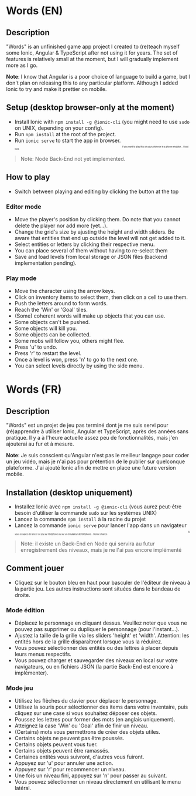 # Words (EN)


## Description

"Words" is an unfinished game app project I created to (re)teach myself some Ionic, Angular & TypeScript after not using it for years. The set of features is relatively small at the moment, but I will gradually implement more as I go.

**Note**: I know that Angular is a poor choice of language to build a game, but I don't plan on releasing this to any particular platform. Although I added Ionic to try and make it prettier on mobile.


## Setup (desktop browser-only at the moment)

- Install Ionic with `npm install -g @ionic-cli` (you might need to use `sudo` on UNIX, depending on your config).
- Run `npm install` at the root of the project.
- Run `ionic serve` to start the app in browser.
<sub><sub><sub><sub><sub>If you want to play this on your phone or in a phone emulator... Good luck.</sub></sub></sub></sub></sub>

>Note: Node Back-End not yet implemented.

## How to play

- Switch between playing and editing by clicking the button at the top

### Editor mode

- Move the player's position by clicking them. Do note that you cannot delete the player nor add more (yet...).
- Change the grid's size by ajusting the height and width sliders. Be aware that entities that end up outside the level will not get added to it.
- Select entities or letters by clicking their respective menu.
- You can place several of them without having to re-select them
- Save and load levels from local storage or JSON files (backend implementation pending).

### Play mode
- Move the character using the arrow keys.
- Click on inventory items to select them, then click on a cell to use them.
- Push the letters around to form words.
- Reach the 'Win' or 'Goal' tiles.
- (Some) coherent words will make up objects that you can use.
- Some objects can't be pushed.
- Some objects will kill you.
- Some objects can be collected.
- Some mobs will follow you, others might flee.
- Press 'u' to undo.
- Press 'r' to restart the level.
- Once a level is won, press 'n' to go to the next one.
- You can select levels directly by using the side menu.


# Words (FR)


## Description

"Words" est un projet de jeu pas terminé dont je me suis servi pour (ré)apprendre à utiliser Ionic, Angular et TypeScript, après des années sans pratique. Il y a à l'heure actuelle assez peu de fonctionnalités, mais j'en ajouterai au fur et à mesure.

**Note**: Je suis conscient qu'Angular n'est pas le meilleur langage pour coder un jeu vidéo, mais je n'ai pas pour prétention de le publier sur quelconque plateforme. J'ai ajouté Ionic afin de mettre en place une future version mobile.


## Installation (desktop uniquement)

- Installez Ionic avec `npm install -g @ionic-cli` (vous aurez peut-être besoin d'utiliser la commande `sudo` sur les systèmes UNIX)
- Lancez la commande `npm install` à la racine du projet
- Lancez la commande `ionic serve` pour lancer l'app dans un navigateur
<sub><sub><sub><sub><sub>Si vous essayez de lancer ce jeu sur téléphone ou sur un émulateur de téléphone... Bonne chance.</sub></sub></sub></sub></sub>

>Note: il existe un Back-End en Node qui servira au futur enregistrement des niveaux, mais je ne l'ai pas encore implémenté

## Comment jouer

- Cliquez sur le bouton bleu en haut pour basculer de l'éditeur de niveau à la partie jeu. Les autres instructions sont situées dans le bandeau de droite.

### Mode édition

- Déplacez le personnage en cliquant dessus. Veuillez noter que vous ne pouvez pas supprimer ou dupliquer le personnage (pour l'instant...).
- Ajustez la taille de la grille via les sliders 'height' et 'width'. Attention: les entités hors de la grille disparaîtront lorsque vous la réduirez.
- Vous pouvez sélectionner des entités ou des lettres à placer depuis leurs menus respectifs.
- Vous pouvez charger et sauvegarder des niveaux en local sur votre navigateurs, ou en fichiers JSON (la partie Back-End est encore à implémenter).

### Mode jeu

- Utilisez les flèches du clavier pour déplacer le personnage.
- Utilisez la souris pour sélectionner des items dans votre inventaire, puis cliquez sur une case si vous souhaitez déposer ces objets.
- Poussez les lettres pour former des mots (en anglais uniquement).
- Atteignez la case 'Win' ou 'Goal' afin de finir un niveau.
- (Certains) mots vous permettrons de créer des objets utiles.
- Certains objets ne peuvent pas être poussés.
- Certains objets peuvent vous tuer.
- Certains objets peuvent être ramassés.
- Certaines entités vous suivront, d'autres vous fuiront.
- Appuyez sur 'u' pour annuler une action.
- Appuyez sur 'r' pour recommencer un niveau.
- Une fois un niveau fini, appuyez sur 'n' pour passer au suivant.
- Vous pouvez sélectionner un niveau directement en utilisant le menu latéral.